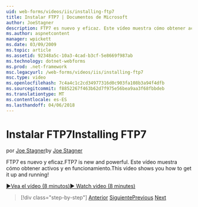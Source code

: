 ```yaml
---
uid: web-forms/videos/iis/installing-ftp7
title: Instalar FTP7 | Documentos de Microsoft
author: JoeStagner
description: FTP7 es nuevo y eficaz. Este vídeo muestra cómo obtener activos y en funcionamiento.
ms.author: aspnetcontent
manager: wpickett
ms.date: 03/09/2009
ms.topic: article
ms.assetid: 92348a5c-10a3-4cad-b3cf-5e8669f987ab
ms.technology: dotnet-webforms
ms.prod: .net-framework
msc.legacyurl: /web-forms/videos/iis/installing-ftp7
msc.type: video
ms.openlocfilehash: 7c4a4c1c2cd34977316d0c903fa108b3a94f4dfb
ms.sourcegitcommit: f8852267f463b62d7f975e56bea9aa3f68fbbdeb
ms.translationtype: MT
ms.contentlocale: es-ES
ms.lasthandoff: 04/06/2018
---
```

<a name="installing-ftp7"></a><span data-ttu-id="5466a-104">Instalar FTP7</span><span class="sxs-lookup"><span data-stu-id="5466a-104">Installing FTP7</span></span>
====================
<span data-ttu-id="5466a-105">por [Joe Stagner](https://github.com/JoeStagner)</span><span class="sxs-lookup"><span data-stu-id="5466a-105">by [Joe Stagner](https://github.com/JoeStagner)</span></span>

<span data-ttu-id="5466a-106">FTP7 es nuevo y eficaz.</span><span class="sxs-lookup"><span data-stu-id="5466a-106">FTP7 is new and powerful.</span></span> <span data-ttu-id="5466a-107">Este vídeo muestra cómo obtener activos y en funcionamiento.</span><span class="sxs-lookup"><span data-stu-id="5466a-107">This video shows you how to get it up and running!</span></span>

[<span data-ttu-id="5466a-108">&#9654;Vea el vídeo (8 minutos)</span><span class="sxs-lookup"><span data-stu-id="5466a-108">&#9654; Watch video (8 minutes)</span></span>](https://channel9.msdn.com/Blogs/ASP-NET-Site-Videos/installing-ftp7)

> [!div class="step-by-step"]
> <span data-ttu-id="5466a-109">[Anterior](creating-a-site-with-iis7-manager.md)
> [Siguiente](bit-rate-throttling.md)</span><span class="sxs-lookup"><span data-stu-id="5466a-109">[Previous](creating-a-site-with-iis7-manager.md)
[Next](bit-rate-throttling.md)</span></span>

